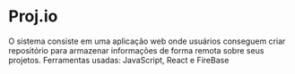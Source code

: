 # Proj.io

O sistema consiste em uma aplicação web onde usuários conseguem criar repositório para armazenar informações de forma remota sobre seus projetos.
Ferramentas usadas: JavaScript, React e FireBase

